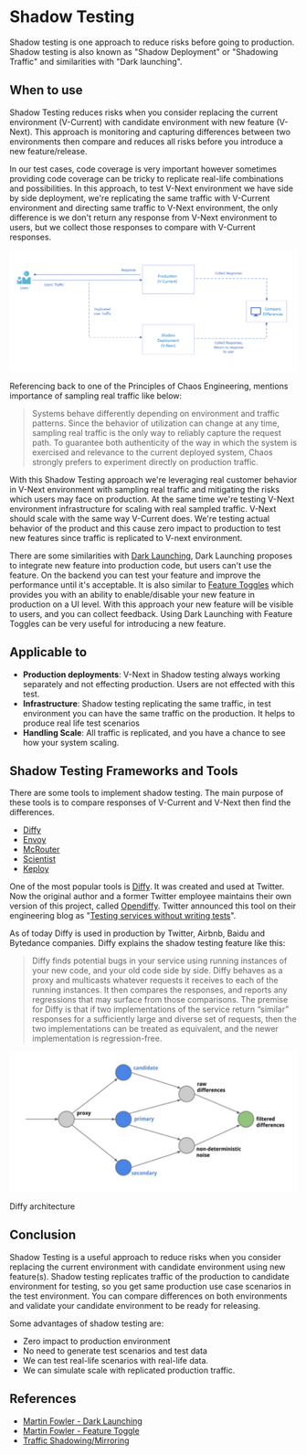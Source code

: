 # Shadow Testing

Shadow testing is one approach to reduce risks before going to production. Shadow testing is also known as "Shadow Deployment" or "Shadowing Traffic" and similarities with "Dark launching".

## When to use

Shadow Testing reduces risks when you consider replacing the current environment (V-Current) with candidate environment with new feature (V-Next). This approach is monitoring and capturing differences between two environments then compare and reduces all risks before you introduce a new feature/release.

In our test cases, code coverage is very important however sometimes providing code coverage can be tricky to replicate real-life combinations and possibilities. In this approach, to test V-Next environment we have side by side deployment, we're replicating the same traffic with V-Current environment and directing same traffic to V-Next environment, the only difference is we don't return any response from V-Next environment to users, but we collect those responses to compare with V-Current responses.

![Shadow Testing Overview](images/shadow-testing.png)

 Referencing back to one of the Principles of Chaos Engineering, mentions importance of sampling real traffic like below:

> Systems behave differently depending on environment and traffic patterns. Since the behavior of utilization can change at any time, sampling real traffic is the only way to reliably capture the request path. To guarantee both authenticity of the way in which the system is exercised and relevance to the current deployed system, Chaos strongly prefers to experiment directly on production traffic.

With this Shadow Testing approach we're leveraging real customer behavior in V-Next environment with sampling real traffic and mitigating the risks which users may face on production. At the same time we're testing V-Next environment infrastructure for scaling with real sampled traffic. V-Next should scale with the same way V-Current does. We're testing actual behavior of the product and this cause zero impact to production to test new features since traffic is replicated to V-next environment.

There are some similarities with [Dark Launching](https://martinfowler.com/bliki/DarkLaunching.html), Dark Launching proposes to integrate new feature into production code, but users can't use the feature. On the backend you can test your feature and improve the performance until it's acceptable. It is also similar to [Feature Toggles](https://martinfowler.com/bliki/FeatureToggle.html) which provides you with an ability to enable/disable your new feature in production on a UI level. With this approach your new feature will be visible to users, and you can collect feedback. Using Dark Launching with Feature Toggles can be very useful for introducing a new feature.

## Applicable to

- **Production deployments**: V-Next in Shadow testing always working separately and not effecting production. Users are not effected with this test.
- **Infrastructure**: Shadow testing replicating the same traffic, in test environment you can have the same traffic on the production. It helps to produce real life test scenarios
- **Handling Scale**: All traffic is replicated, and you have a chance to see how your system scaling.

## Shadow Testing Frameworks and Tools

There are some tools to implement shadow testing. The main purpose of these tools is to compare responses of V-Current and V-Next then find the differences.

- [Diffy](https://github.com/opendiffy/diffy)
- [Envoy](https://www.envoyproxy.io)
- [McRouter](https://github.com/facebook/mcrouter)
- [Scientist](https://github.com/github/scientist)
- [Keploy](https://github.com/keploy/keploy)

One of the most popular tools is [Diffy](https://github.com/opendiffy/diffy). It was created and used at Twitter. Now the original author and a former Twitter employee maintains their own version of this project, called [Opendiffy](https://github.com/opendiffy/diffy). Twitter announced this tool on their engineering blog as "[Testing services without writing tests](https://blog.twitter.com/engineering/en_us/a/2015/diffy-testing-services-without-writing-tests.html)".

As of today Diffy is used in production by Twitter, Airbnb, Baidu and Bytedance companies. Diffy explains the shadow testing feature like this:

> Diffy finds potential bugs in your service using running instances of your new code, and your old code side by side. Diffy behaves as a proxy and multicasts whatever requests it receives to each of the running instances. It then compares the responses, and reports any regressions that may surface from those comparisons. The premise for Diffy is that if two implementations of the service return “similar” responses for a sufficiently large and diverse set of requests, then the two implementations can be treated as equivalent, and the newer implementation is regression-free.

![Diffy Shadow Testing Architecture](images/diffy-shadow-testing.png)

Diffy architecture

## Conclusion

Shadow Testing is a useful approach to reduce risks when you consider replacing the current environment with candidate environment using new feature(s). Shadow testing replicates traffic of the production to candidate environment for testing, so you get same production use case scenarios in the test environment. You can compare differences on both environments and validate your candidate environment to be ready for releasing.

Some advantages of shadow testing are:

- Zero impact to production environment
- No need to generate test scenarios and test data
- We can test real-life scenarios with real-life data.
- We can simulate scale with replicated production traffic.

## References  

- [Martin Fowler - Dark Launching](https://martinfowler.com/bliki/DarkLaunching.html)
- [Martin Fowler - Feature Toggle](https://martinfowler.com/bliki/FeatureToggle.html)
- [Traffic Shadowing/Mirroring](https://istio.io/latest/docs/tasks/traffic-management/mirroring/#:~:text=Traffic%20mirroring%2C%20also%20called%20shadowing,path%20for%20the%20primary%20service.)
